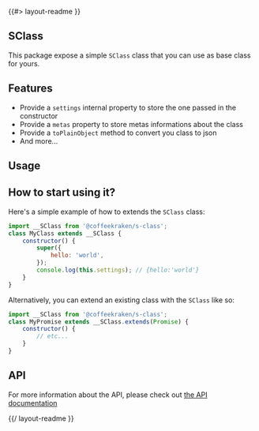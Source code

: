 <!--
/**
 * @name            README
 * @namespace       doc
 * @type            Markdown
 * @platform        md
 * @status          stable
 * @menu            Documentation           /doc/readme
 *
 * @since           2.0.0
 * @author    Olivier Bossel <olivier.bossel@gmail.com> (https://coffeekraken.io)
 */
-->

{{#> layout-readme }}

## SClass

This package expose a simple `SClass` class that you can use as base class for yours.

## Features

-   Provide a `settings` internal property to store the one passed in the constructor
-   Provide a `metas` property to store metas informations about the class
-   Provide a `toPlainObject` method to convert you class to json
-   And more...

## Usage

## How to start using it?

Here's a simple example of how to extends the `SClass` class:

```js
import __SClass from '@coffeekraken/s-class';
class MyClass extends __SClass {
    constructor() {
        super({
            hello: 'world',
        });
        console.log(this.settings); // {hello:'world'}
    }
}
```

Alternatively, you can extend an existing class with the `SClass` like so:

```js
import __SClass from '@coffeekraken/s-class';
class MyPromise extends __SClass.extends(Promise) {
    constructor() {
        // etc...
    }
}
```

## API

For more information about the API, please check out [the API documentation](/api/@coffeekraken.s-class.shared.SClass)

{{/ layout-readme }}

